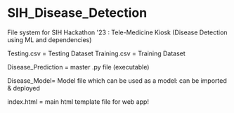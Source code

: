 # SIH_Disease_Detection
File system for SIH Hackathon '23 : Tele-Medicine Kiosk (Disease Detection using ML and dependencies)

Testing.csv = Testing Dataset
Training.csv = Training Dataset

Disease_Prediction = master .py file (executable)

Disease_Model= Model file which can be used as a model:
                can be imported & deployed

index.html = main html template file for web app!
